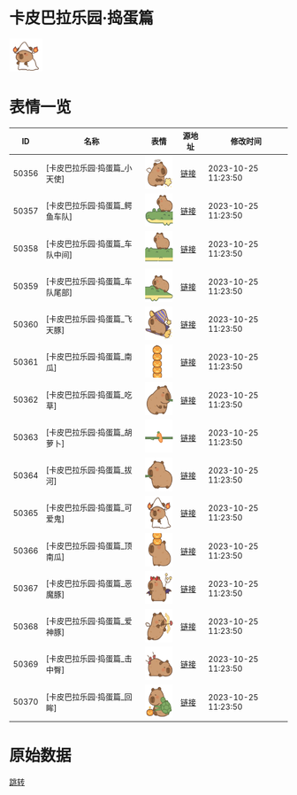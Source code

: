 # 卡皮巴拉乐园·捣蛋篇

<img src="./cover.png" height="60" alt="cover" />

# 表情一览

|ID|名称|表情|源地址|修改时间|
|----|----|----|----|----|
|50356|[卡皮巴拉乐园·捣蛋篇_小天使]|<img src="./pic/050356_%5B卡皮巴拉乐园·捣蛋篇_小天使%5D.png" height="60" alt="小天使"/>|[链接](https://i0.hdslb.com/bfs/garb/a30f5f6fd79a4aace41c490992198ff8abcddb92.png)|2023-10-25 11:23:50|
|50357|[卡皮巴拉乐园·捣蛋篇_鳄鱼车队]|<img src="./pic/050357_%5B卡皮巴拉乐园·捣蛋篇_鳄鱼车队%5D.png" height="60" alt="鳄鱼车队"/>|[链接](https://i0.hdslb.com/bfs/garb/dc93979bef8627d8a8a8baaa317fa3c7ef68faf8.png)|2023-10-25 11:23:50|
|50358|[卡皮巴拉乐园·捣蛋篇_车队中间]|<img src="./pic/050358_%5B卡皮巴拉乐园·捣蛋篇_车队中间%5D.png" height="60" alt="车队中间"/>|[链接](https://i0.hdslb.com/bfs/garb/817bd46abdd04b1425964086fa33686ab4276072.png)|2023-10-25 11:23:50|
|50359|[卡皮巴拉乐园·捣蛋篇_车队尾部]|<img src="./pic/050359_%5B卡皮巴拉乐园·捣蛋篇_车队尾部%5D.png" height="60" alt="车队尾部"/>|[链接](https://i0.hdslb.com/bfs/garb/ff086a80aaf675300863eceb3cc324e008bdf62c.png)|2023-10-25 11:23:50|
|50360|[卡皮巴拉乐园·捣蛋篇_飞天豚]|<img src="./pic/050360_%5B卡皮巴拉乐园·捣蛋篇_飞天豚%5D.png" height="60" alt="飞天豚"/>|[链接](https://i0.hdslb.com/bfs/garb/ca0a7b478b6be9271d3b413147af78fb1341994c.png)|2023-10-25 11:23:50|
|50361|[卡皮巴拉乐园·捣蛋篇_南瓜]|<img src="./pic/050361_%5B卡皮巴拉乐园·捣蛋篇_南瓜%5D.png" height="60" alt="南瓜"/>|[链接](https://i0.hdslb.com/bfs/garb/29f6b9df2370d9f6c44eeec3f00a75a99473a871.png)|2023-10-25 11:23:50|
|50362|[卡皮巴拉乐园·捣蛋篇_吃草]|<img src="./pic/050362_%5B卡皮巴拉乐园·捣蛋篇_吃草%5D.png" height="60" alt="吃草"/>|[链接](https://i0.hdslb.com/bfs/garb/4a45b3db118708e54728d94d78b8753cbb873c54.png)|2023-10-25 11:23:50|
|50363|[卡皮巴拉乐园·捣蛋篇_胡萝卜]|<img src="./pic/050363_%5B卡皮巴拉乐园·捣蛋篇_胡萝卜%5D.png" height="60" alt="胡萝卜"/>|[链接](https://i0.hdslb.com/bfs/garb/c3c080088c88832c849d5e6704fe9eae9fb2e47b.png)|2023-10-25 11:23:50|
|50364|[卡皮巴拉乐园·捣蛋篇_拔河]|<img src="./pic/050364_%5B卡皮巴拉乐园·捣蛋篇_拔河%5D.png" height="60" alt="拔河"/>|[链接](https://i0.hdslb.com/bfs/garb/e1bb4262fa041b4f5724a1617d957d008a221b42.png)|2023-10-25 11:23:50|
|50365|[卡皮巴拉乐园·捣蛋篇_可爱鬼]|<img src="./pic/050365_%5B卡皮巴拉乐园·捣蛋篇_可爱鬼%5D.png" height="60" alt="可爱鬼"/>|[链接](https://i0.hdslb.com/bfs/garb/36455c11b8d3922cfacd3267ff11fd13eaa7deee.png)|2023-10-25 11:23:50|
|50366|[卡皮巴拉乐园·捣蛋篇_顶南瓜]|<img src="./pic/050366_%5B卡皮巴拉乐园·捣蛋篇_顶南瓜%5D.png" height="60" alt="顶南瓜"/>|[链接](https://i0.hdslb.com/bfs/garb/53123c1cfe9a6830b43468df5092d9cd103794b3.png)|2023-10-25 11:23:50|
|50367|[卡皮巴拉乐园·捣蛋篇_恶魔豚]|<img src="./pic/050367_%5B卡皮巴拉乐园·捣蛋篇_恶魔豚%5D.png" height="60" alt="恶魔豚"/>|[链接](https://i0.hdslb.com/bfs/garb/270f77974736ab67afb4d863523fbb1d5a40015f.png)|2023-10-25 11:23:50|
|50368|[卡皮巴拉乐园·捣蛋篇_爱神豚]|<img src="./pic/050368_%5B卡皮巴拉乐园·捣蛋篇_爱神豚%5D.png" height="60" alt="爱神豚"/>|[链接](https://i0.hdslb.com/bfs/garb/49c71a8f1a6618feecaa980daa9980ad25ea66bc.png)|2023-10-25 11:23:50|
|50369|[卡皮巴拉乐园·捣蛋篇_击中臀]|<img src="./pic/050369_%5B卡皮巴拉乐园·捣蛋篇_击中臀%5D.png" height="60" alt="击中臀"/>|[链接](https://i0.hdslb.com/bfs/garb/575d1f5c184dc8e85aef12690a3dca8be419c20a.png)|2023-10-25 11:23:50|
|50370|[卡皮巴拉乐园·捣蛋篇_回眸]|<img src="./pic/050370_%5B卡皮巴拉乐园·捣蛋篇_回眸%5D.png" height="60" alt="回眸"/>|[链接](https://i0.hdslb.com/bfs/garb/c9c165ea4fa746c11710af0b49f08405fc060a01.png)|2023-10-25 11:23:50|

# 原始数据

[跳转](./raw.json)

